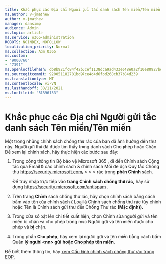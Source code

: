 ```yaml
---
title: Khắc phục các Địa chỉ Người gửi tắc danh sách Tên miền/Tên miền
ms.author: v-jmathew
author: v-jmathew
manager: dansimp
audience: Admin
ms.topic: article
ms.service: o365-administration
ROBOTS: NOINDEX, NOFOLLOW
localization_priority: Normal
ms.collection: Adm_O365
ms.custom:
- "9000760"
- "7391"
ms.openlocfilehash: db8b921fc84f42b6cef1138dca9ad433e648e0a2f10e80927bd5b0222bfeae3b
ms.sourcegitcommit: 920051182781bd97ce4d4d6fbd268cb37b84d239
ms.translationtype: MT
ms.contentlocale: vi-VN
ms.lasthandoff: 08/11/2021
ms.locfileid: "57896133"
---
```

# <a name="fix-sender-addressdomain-list-rules"></a>Khắc phục các Địa chỉ Người gửi tắc danh sách Tên miền/Tên miền

Một trong những chính sách chống thư rác của bạn đã ảnh hưởng đến thư này. Người gửi thư đã được tìm thấy trong danh sách Cho phép hoặc Chặn. Để xem lại chính sách, hãy thực hiện các bước sau đây:

1. Trong cổng thông tin Bộ bảo vệ Microsoft 365 , đi đến Chính sách Cộng tác qua Email & các chính sách & chính sách Mối đe dọa Quy tắc Chống thư <https://security.microsoft.com/>  \>  \>  \>  rác trong **phần Chính** sách.

   Để truy nhập trực tiếp vào **trang Chính sách chống thư rác,** hãy sử dụng <https://security.microsoft.com/antispam> .

2. Trên trang **Chính** sách chống thư rác, hãy chọn chính sách  bằng cách bấm  vào tên của chính sách **(** Loại là Chính sách chống thư rác tùy chỉnh hoặc Tên là Chính sách gửi thư đến Chống Thư rác **(Mặc định)).**
3. Trong cửa sổ bật lên  chi tiết xuất hiện, chọn Chỉnh sửa người gửi và tên miền bị chặn và cho phép trong mục Người gửi và tên miền được cho phép và **bị** chặn.
4. Trong phần **Cho phép,** hãy xem lại người gửi và tên miền bằng cách bấm Quản **lý người \<nn\> gửi** **hoặc Cho phép tên miền.**

Để biết thêm thông tin, hãy [xem Cấu hình chính sách chống thư rác trong EOP.](https://docs.microsoft.com/microsoft-365/security/office-365-security/configure-your-spam-filter-policies)
